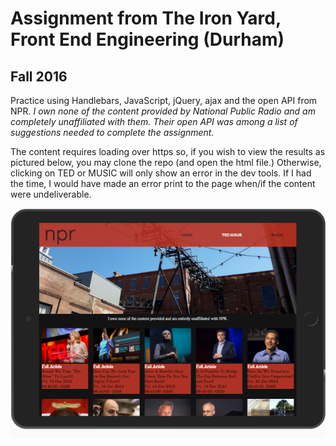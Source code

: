 # Assignment from The Iron Yard, Front End Engineering (Durham)
## Fall 2016


Practice using Handlebars, JavaScript, jQuery, ajax and the open API from NPR. *I own none of the content provided by National Public Radio and am completely unaffiliated with them. Their open API was among a list of suggestions needed to complete the assignment.*  

The content requires loading over https so, if you wish to view the results as pictured below, you may clone the repo (and open the html file.) Otherwise, clicking on TED or MUSIC will only show an error in the dev tools. If I had the time, I would have made an error print to the page when/if the content were undeliverable.

![Result of clicking MUSIC picutred below](https://github.com/SamPlifier/NPRapi/blob/master/assets/nprApiScreenshot.png?raw=true)


